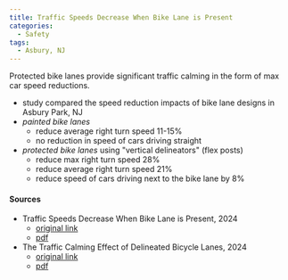 ```yaml
---
title: Traffic Speeds Decrease When Bike Lane is Present
categories:
  - Safety
tags:
  - Asbury, NJ
---
```


Protected bike lanes provide significant traffic calming in the form of max car speed reductions.

* study compared the speed reduction impacts of bike lane designs in Asbury Park, NJ
* _painted bike lanes_ 
  * reduce average right turn speed 11-15%
  * no reduction in speed of cars driving straight
* _protected bike lanes_ using "vertical delineators" (flex posts)
  * reduce max right turn speed 28%
  * reduce average right turn speed 21%
  * reduce speed of cars driving next to the bike lane by 8% 

#### Sources 

* Traffic Speeds Decrease When Bike Lane is Present, 2024
  * [original link](https://www.rutgers.edu/news/traffic-speeds-decrease-when-bike-lane-present)
  * [pdf](/images/research/rutgers-bike-lane-car-speed.pdf)
* The Traffic Calming Effect of Delineated Bicycle Lanes, 2024
  * [original link](https://www.sciencedirect.com/science/article/pii/S2667091724000013)
  * [pdf](/images/research/rutgers-bike-lane-car-speed-academic.pdf)